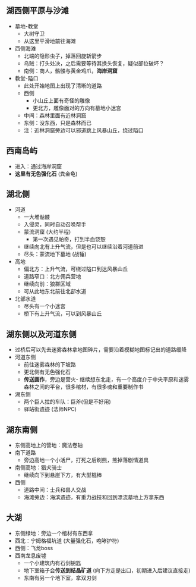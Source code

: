## 湖西侧平原与沙滩
- 墓地-教堂
	- 大树守卫
	- 从这里平滑地前往海滩
- 西侧海滩
	- 北端的隐形虫子，掉落回旋斩箭步
	- 乌贼：打头处决，之后需要等待其换头恢复，疑似部位破坏？
	- 南侧：商人，骷髅与黄金鸡爪，**海岸洞窟**
- 教堂-隘口
	- 此处开始地图上出现了清晰的道路
	- 西侧
		- 小山丘上面有奇怪的雕像
		- 更北方，雕像面对的方向有墓地小迷宫
	- 中间：森林里面有近林洞窟
	- 东侧：没东西，只是森林而已
	- 注：近林洞窟旁边可以邪道跳上风暴山丘，绕过隘口

## 西南岛屿
- 进入：通过海岸洞窟
- **这里有无色强化石** (粪金龟)

## 湖北侧
- 河道
	- 一大堆骷髅
	- 入侵灵，同时自动召唤帮手
	- 蒙流洞窟 (大约半程)
		- 第一次遇见帕奇，打到半血饶恕
	- 继续向北有上升气流，但是也可以继续沿着河道前进
	- 尽头：蒙流地下墓地 (战锤)
- 高地
	- 偏北方：上升气流，可绕过隘口到达风暴山丘
	- 道路窄口：北方佣兵营地
	- 继续向前：狼群区域
	- 可从此地东北前往北部水道
- 北部水道
	- 尽头有一个小迷宫
	- 桥下有上升气流，可以到风暴山丘

## 湖东侧以及河道东侧
- 过桥后可以先去迷雾森林拿地图碎片，需要沿着模糊地图标记出的道路缓降
- 河道东侧
	- 前往迷雾森林的下坡路
	- 更北侧有无色强化石
	- **传送画作**，旁边是营火- 继续想东北走，有一个高度介于中央平原和迷雾森林之间的平台，很多棺材，有很多魂和重要制作书
- 湖东侧
	- 两个巨人拉的车队：巨斧(但是不好用)
	- 驿站街遗迹 (法师NPC)

## 湖东南侧
- 东侧高地上的营地：魔法卷轴
- 南下道路
	- 旁边高地一个小活尸，打死之后刷熊，熊掉落剧情道具
- 南侧高地：猎犬骑士
	- 继续向下到悬崖下方，有大型棍棒
- 西侧
	- 道路中间：士兵和兽人交战
	- 海滩旁边：海滨遗迹，有重力战技和回到漂流墓地上方拿东西

## 大湖
- 东侧绿地：旁边一个棺材有东西拿
- 西北：宁姆格福坑道 (大量强化石，咆哮护符)
- 西侧：飞龙boss
- 西南龙息废墟
	- 一个小建筑内有石剑钥匙
	- 地下室箱子会**传送到结晶矿道** (向下方走是出口，初期进入后建议直接走)
	- 东南有另一个地下室，拿双刃剑